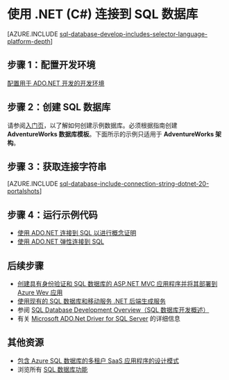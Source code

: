 <properties
	pageTitle="使用 .NET (C#) 连接到 SQL 数据库 | Azure"
	description="使用本快速入门教程中的示例代码可以生成一个包含 C# 代码并由云中强大的 Azure SQL 数据库关系数据库支持的现代应用程序。"
	services="sql-database"
	documentationCenter=""
	authors="tobbox"
	manager="jhubbard"
	editor=""/>

<tags
	ms.service="sql-database"
	ms.date="06/16/2016"
	wacn.date="07/11/2016"/>

# 使用 .NET (C#) 连接到 SQL 数据库

[AZURE.INCLUDE [sql-database-develop-includes-selector-language-platform-depth](../includes/sql-database-develop-includes-selector-language-platform-depth.md)]

## 步骤 1：配置开发环境

[配置用于 ADO.NET 开发的开发环境](https://msdn.microsoft.com/zh-cn/library/mt718321.aspx)

## 步骤 2：创建 SQL 数据库

请参阅[入门页](/documentation/articles/sql-database-get-started/)，以了解如何创建示例数据库。必须根据指南创建 **AdventureWorks 数据库模板**。下面所示的示例只适用于 **AdventureWorks 架构**。

## 步骤 3：获取连接字符串

[AZURE.INCLUDE [sql-database-include-connection-string-dotnet-20-portalshots](../includes/sql-database-include-connection-string-dotnet-20-portalshots.md)]

## 步骤 4：运行示例代码

* [使用 ADO.NET 连接到 SQL 以进行概念证明](https://msdn.microsoft.com/zh-cn/library/mt718320.aspx)
* [使用 ADO.NET 弹性连接到 SQL](https://msdn.microsoft.com/zh-cn/library/mt703195.aspx)

## 后续步骤

* [创建具有身份验证和 SQL 数据库的 ASP.NET MVC 应用程序并将其部署到 Azure Wev 应用](/documentation/articles/web-sites-dotnet-deploy-aspnet-mvc-app-membership-oauth-sql-database/)
* [使用现有的 SQL 数据库和移动服务 .NET 后端生成服务](/documentation/articles/mobile-services-dotnet-backend-use-existing-sql-database/)
* 参阅 [SQL Database Development Overview（SQL 数据库开发概述）](/documentation/articles/sql-database-develop-overview/)
* 有关 [Microsoft ADO.Net Driver for SQL Server](https://msdn.microsoft.com/zh-cn/library/mt657768.aspx) 的详细信息

## 其他资源 

* [包含 Azure SQL 数据库的多租户 SaaS 应用程序的设计模式](/documentation/articles/sql-database-design-patterns-multi-tenancy-saas-applications/)
* 浏览所有 [SQL 数据库功能](/home/features/sql-databases/)






<!---HONumber=Mooncake_0704_2016-->